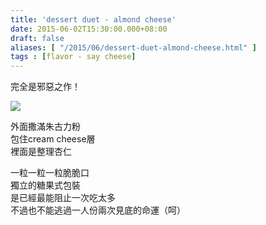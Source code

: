 ```yaml
---
title: 'dessert duet - almond cheese'
date: 2015-06-02T15:30:00.000+08:00
draft: false
aliases: [ "/2015/06/dessert-duet-almond-cheese.html" ]
tags : [flavor - say cheese]
---
```


完全是邪惡之作！  

[![](https://farm9.staticflickr.com/8803/18284472012_8dd8d19b02_z.jpg)](https://farm9.staticflickr.com/8803/18284472012_8dd8d19b02_z.jpg)

外面撒滿朱古力粉  
包住cream cheese層  
裡面是整理杏仁  
  
一粒一粒一粒脆脆口  
獨立的糖果式包裝  
是已經最能阻止一次吃太多  
不過也不能逃過一人份兩次見底的命運（呵）